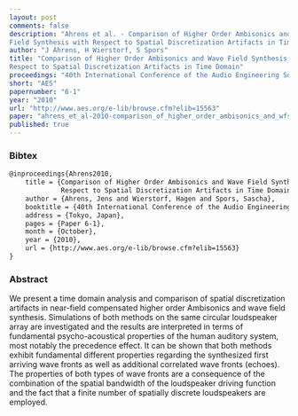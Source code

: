 ```yaml
---
layout: post
comments: false
description: "Ahrens et al. - Comparison of Higher Order Ambisonics and Wave
Field Synthesis with Respect to Spatial Discretization Artifacts in Time Domain"
author: "J Ahrens, H Wierstorf, S Spors"
title: "Comparison of Higher Order Ambisonics and Wave Field Synthesis with
Respect to Spatial Discretization Artifacts in Time Domain"
proceedings: "40th International Conference of the Audio Engineering Society"
short: "AES"
papernumber: "6-1"
year: "2010"
url: "http://www.aes.org/e-lib/browse.cfm?elib=15563"
paper: "ahrens_et_al-2010-comparison_of_higher_order_ambisonics_and_wfs_in_time_domain.pdf"
published: true
---
```


### Bibtex

```latex
@inproceedings{Ahrens2010,
  	title = {Comparison of Higher Order Ambisonics and Wave Field Synthesis with
             Respect to Spatial Discretization Artifacts in Time Domain},
    author = {Ahrens, Jens and Wierstorf, Hagen and Spors, Sascha},
    booktitle = {40th International Conference of the Audio Engineering Society},
    address = {Tokyo, Japan},
    pages = {Paper 6-1},
    month = {October},
    year = {2010},
    url = {http://www.aes.org/e-lib/browse.cfm?elib=15563}
}
```

### Abstract

We present a time domain analysis and comparison of spatial discretization
artifacts in near-field compensated higher order Ambisonics and wave field
synthesis. Simulations of both methods on the same circular loudspeaker array
are investigated and the results are interpreted in terms of fundamental
psycho-acoustical properties of the human auditory system, most notably the
precedence effect. It can be shown that both methods exhibit fundamental
different properties regarding the synthesized first arriving wave fronts as
well as additional correlated wave fronts (echoes). The properties of both types
of wave fronts are a consequence of the combination of the spatial bandwidth of
the loudspeaker driving function and the fact that a finite number of spatially
discrete loudspeakers are employed.
